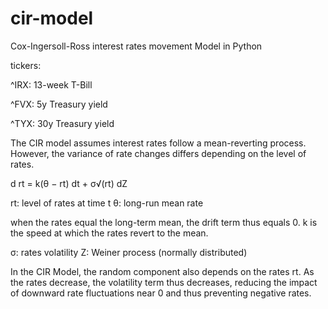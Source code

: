 # cir-model
Cox-Ingersoll-Ross interest rates movement Model in Python

tickers:

^IRX: 13-week T-Bill

^FVX: 5y Treasury yield

^TYX: 30y Treasury yield

The CIR model assumes interest rates follow a mean-reverting process. However, the variance of rate changes differs depending on the level of rates. 

d rt = k(θ − rt) dt + σ√(rt) dZ

rt: level of rates at time t
θ: long-run mean rate

when the rates equal the long-term mean, the drift term thus equals 0. k is the speed at which the rates revert to the mean.

σ: rates volatility
Z: Weiner process (normally distributed)

In the CIR Model, the random component also depends on the rates rt. As the rates decrease, the volatility term thus decreases, reducing the impact of downward rate fluctuations near 0 and thus preventing negative rates.
